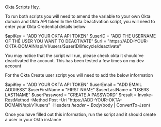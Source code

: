 Okta Scripts
Hey,


To run both scripts you will need to amend the variable to your own Okta domain and Okta API token
In the Okta Deactivation script, you will need to enter your Okta Credential details below

$apiKey = "ADD YOUR OKTA API TOKEN" $userID = "ADD THE USERNAME OF THE USER YOU WANT TO DEACTIVATE"
$url = "https://ADD-YOUR-OKTA-DOMAIN/api/v1/users/$userID/lifecycle/deactivate"

You may notice that the script will run, please check okta it should've deactivated the account. This has been tested a few times on my dev account



For the Okta Create user script you will need to add the below information

$apiKey = "ADD YOUR OKTA API TOKEN"
$userEmail = "ADD EMAIL ADDRESS" $userFirstName = "FIRST NAME" $userLastName = "USERS LASTNAME" $userPassword = "CREATE A PASSWORD"
$result = Invoke-RestMethod -Method Post -Uri "https://ADD-YOUR-OKTA-DOMAIN/api/v1/users" -Headers $header -Body ($body | ConvertTo-Json)


Once you have filled out this information, run the script and it should create a user in your Okta instance
